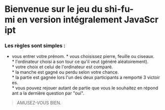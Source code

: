 # Bienvenue sur le jeu du shi-fu-mi en version intégralement JavaScript

### Les règles sont simples :

* vous entrer votre prénom.
* vous choisissez pierre, feuille ou ciseaux.
* l'ordinateur choisi a son tour ce qu'il veut (généré aléatoirement).
* votre choix et celui de l'ordinateur est comparé.
* la manche est gagné ou perdu selon votre chance.
* la partie est gagnée lors l'un des deux participants a remporté 3 victoires.
* vous pouvez rejouer autant de partie que vous le souhaitez en répondant a la dernière question par "oui".

>AMUSEZ-VOUS BIEN.

